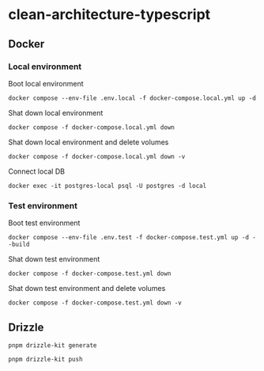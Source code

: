 # clean-architecture-typescript

## Docker

### Local environment
Boot local environment
```
docker compose --env-file .env.local -f docker-compose.local.yml up -d
```

Shat down local environment
```
docker compose -f docker-compose.local.yml down
```

Shat down local environment and delete volumes
```
docker compose -f docker-compose.local.yml down -v
```

Connect local DB
```
docker exec -it postgres-local psql -U postgres -d local
```

### Test environment

Boot test environment
```
docker compose --env-file .env.test -f docker-compose.test.yml up -d --build
```

Shat down test environment
```
docker compose -f docker-compose.test.yml down
```

Shat down test environment and delete volumes
```
docker compose -f docker-compose.test.yml down -v
```


## Drizzle
```
pnpm drizzle-kit generate
```

```
pnpm drizzle-kit push
```